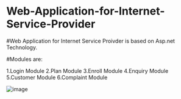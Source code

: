 # Web-Application-for-Internet-Service-Provider

#Web Application for Internet Service Proivder is based on Asp.net Technology. 

#Modules are:

1.Login Module
2.Plan Module
3.Enroll Module 
4.Enquiry Module
5.Customer Module 
6.Complaint Module 

![image](https://user-images.githubusercontent.com/111051930/202121222-5ea46390-3b1a-48f7-ac8c-def50b988b76.png)
